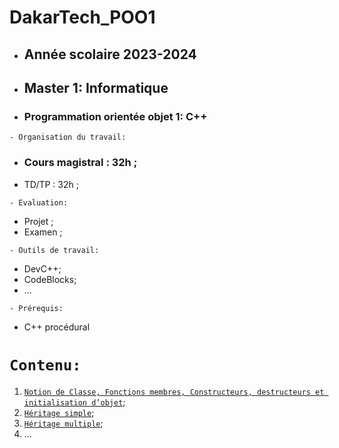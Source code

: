 # DakarTech_POO1
 * ##  Année scolaire 2023-2024  
 * ##  Master 1: Informatique
 * ###  Programmation orientée objet 1: C++
 
 ``` - Organisation du travail: ```
 * ### Cours magistral : 32h ;
 * TD/TP : 32h ;
 
``` - Evaluation: ```
 * Projet ;
 * Examen ;
 
``` - Outils de travail: ```
 * DevC++;
 * CodeBlocks;
 * ...
   
``` - Prérequis: ```
 * C++ procédural
 
 # ``` Contenu: ```
 1. [`Notion de Classe, Fonctions membres, Constructeurs, destructeurs et initialisation d’objet`](https://github.com/pape-barro/DakarTech_POO1/blob/main/cours-dt-p5.pdf);
 2. [`Héritage simple`](https://github.com/pape-barro/DakarTech_POO1/blob/main/cours-dt-p6.pdf);
 3. [`Héritage multiple`](https://github.com/pape-barro/DakarTech_POO1/blob/main/cours-dt-p7.pdf);
 4. ...
